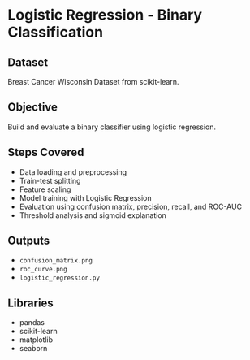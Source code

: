 # Logistic Regression - Binary Classification

## Dataset
Breast Cancer Wisconsin Dataset from scikit-learn.

## Objective
Build and evaluate a binary classifier using logistic regression.

## Steps Covered
- Data loading and preprocessing
- Train-test splitting
- Feature scaling
- Model training with Logistic Regression
- Evaluation using confusion matrix, precision, recall, and ROC-AUC
- Threshold analysis and sigmoid explanation

## Outputs
- `confusion_matrix.png`
- `roc_curve.png`
- `logistic_regression.py`

## Libraries
- pandas
- scikit-learn
- matplotlib
- seaborn
